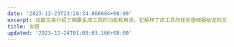 ```yaml
---
date: '2023-12-23T23:28:34.866684+08:00'
excerpt: 这篇文章介绍了摘要生成工具的功能和用途。它解释了该工具的任务是根据给定的文本生成简洁而全面的摘要，而不是进行续写。它还提到了如何避免换行并限制摘要长度在150个字以内。文章强调了该工具只介绍文章内容，而不会提供建议或指出文章缺少什么。
title: 友链
updated: '2023-12-24T01:00:03.166+08:00'
---
```

<div id="qexo-friends"></div>
<link rel="stylesheet" href="https://unpkg.com/qexo-friends/friends.css"/>
<script src="https://cdn.jsdelivr.net/npm/qexo-static@1.6.0/hexo/friends.js"></script>
<script>loadQexoFriends("qexo-friends", "$https://admin.mlou.xyz")</script>
